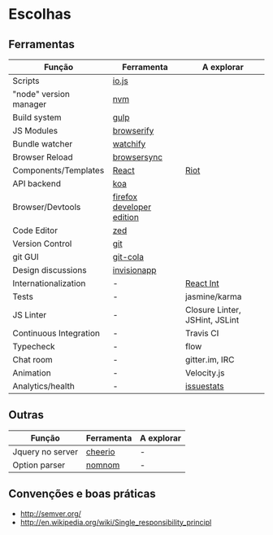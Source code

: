 Escolhas
========

Ferramentas
-----------

|Função                 |Ferramenta         |A explorar                      |
|-----------------------|-------------------|--------------------------------|
|Scripts                |[io.js][1]         |                                |
|"node" version manager |[nvm][2]           |                                |
|Build system           |[gulp][3]          |                                |
|JS Modules             |[browserify][4]    |                                |
|Bundle watcher         |[watchify][5]      |                                |
|Browser Reload         |[browsersync][6]   |                                |
|Components/Templates   |[React][7]         |[Riot][8]                       |
|API backend            |[koa][9]           |                                |
|Browser/Devtools       |[firefox developer edition][10]|                    |
|Code Editor            |[zed][11]          |                                |
|Version Control        |[git][12]          |                                |
|git GUI                |[git-cola][13]     |                                |
|Design discussions     |[invisionapp][14]  |                                |
|Internationalization   | -                 |[React Int][15]                 |
|Tests                  | -                 |jasmine/karma                   |
|JS Linter              | -                 |Closure Linter, JSHint, JSLint  |
|Continuous Integration | -                 |Travis CI                       |
|Typecheck              | -                 |flow                            |
|Chat room              | -                 |gitter.im, IRC                  |
|Animation              | -                 |Velocity.js                     |
|Analytics/health       | -                 |[issuestats][16]                |


Outras
------

|Função                 |Ferramenta         |A explorar |
|-----------------------|-------------------|-----------|
|Jquery no server       |[cheerio][17]      | -         |
|Option parser          |[nomnom][18]       | -         |

Convenções e boas práticas
---------------------------

- http://semver.org/
- http://en.wikipedia.org/wiki/Single_responsibility_principl

[1]: http://iojs.org
[2]: https://github.com/creationix/nvm
[3]: http://gulpjs.com/
[4]: http://browserify.org/
[5]: http://truongtx.me/2014/08/06/using-watchify-with-gulp-for-fast-browserify-build/
[6]: http://www.browsersync.io/
[7]: http://facebook.github.io/react/
[8]: https://muut.com/riotjs/compare.html
[9]: http://koajs.com/
[10]: https://www.mozilla.org/en-US/firefox/developer/
[11]: http://zedapp.org/
[12]: http://git-scm.com/
[13]: http://git-cola.github.io
[14]: http://www.invisionapp.com/
[15]: http://formatjs.io/react/
[16]: http://issuestats.com/
[17]: https://github.com/cheeriojs/cheerio
[18]: https://github.com/harthur/nomnom
